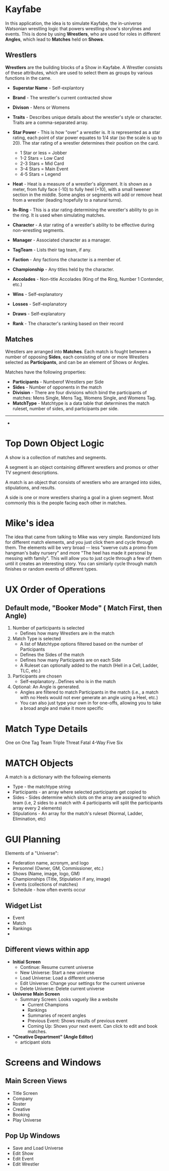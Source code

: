 # Kayfabe
In this application, the idea is to simulate Kayfabe, the in-universe Watsonian wrestling logic that powers wrestling show's storylines and events. This is done by using **Wrestlers**, who are used for roles in different **Angles**, which lead to **Matches** held on **Shows**. 

## Wrestlers
**Wrestlers** are the building blocks of a Show in Kayfabe. A Wrestler consists of these attributes, which are used to select them as groups by various functions in the came. 

* **Superstar Name** - Self-explantory

* **Brand** - The wrestler's current contracted show
* **Divison** - Mens or Womens
* **Traits** - Describes unique details about the wrestler's style or character. Traits are a comma-separated array.

* **Star Power** - This is how "over" a wrestler is. It is represented as a star rating, each point of star power equates to 1/4 star (so the scale is up to 20). The star rating of a wrestler determines their position on the card.
    * 1 Star or less = Jobber
    * 1-2 Stars = Low Card
    * 2-3 Stars = Mid Card
    * 3-4 Stars = Main Event
    * 4-5 Stars = Legend
* **Heat** - Heat is a measure of a wrestler's alignment. It is shown as a meter, from fully face (-10) to fully heel (+10), with a small tweener section in the middle. Some angles or segments will add or remove heat from a wrestler (leading hopefully to a natural turns).
* **In-Ring** - This is a star rating determining the wrestler's ability to go in the ring. It is used when simulating matches. 
* **Character** - A star rating of a wrestler's ability to be effective during non-wrestling segments. 

* **Manager** - Associated character as a manager.
* **TagTeam** - Lists their tag team, if any.
* **Faction** - Any factions the character is a member of.
* **Championship** - Any titles held by the character. 
* **Accolades** - Non-title Accolades (King of the Ring, Number 1 Contender, etc.)
* **Wins** - Self-explanatory
* **Losses** - Self-explanatory
* **Draws** - Self-explanatory
* **Rank** - The character's ranking based on their record

## Matches
Wrestlers are arranged into **Matches**. Each match is fought between a number of opposing **Sides**, each consisting of one or more Wrestlers selected as  **Participants**, and can be an element of Shows or Angles. 

Matches have the following properties:

* **Participants** - Numberof Wrestlers per Side
* **Sides** - Number of opponents in the match
* **Division** - There are four divisions which bind the participants of matches: Mens Single, Mens Tag, Womens Single, and Womens Tag. 
* **MatchType** - Matchtype is a data table that determines the match ruleset, number of sides, and participants per side. 
* **
* 


# Top Down Object Logic
A show is a collection of matches and segments.

A segment is an object containing different wrestlers and promos or other TV segment descriptions.

A match is an object that consists of wrestlers who are arranged into sides, stipulations, and results.

A side is one or more wrestlers sharing a goal in a given segment. Most commonly this is the people facing each other in matches.

# Mike's idea
The idea that came from talking to Mike was very simple. Randomized lists for different match elements, and you just click them and cycle through them. The elements will be very broad -- less "swerve cuts a promo from hangman's baby nursery" and more "The heel has made it personal by messing with family". This will allow you to just cycle through a few of them until it creates an interesting story. You can similarly cycle through match finishes or random events of different types. 

# UX Order of Operations
## Default mode, "Booker Mode" ( Match First, then Angle)
1. Number of participants is selected
    * Defines how many Wrestlers are in the match
2. Match Type is selected
    * A list of Matchtype options filtered based on the number of Participants
    * Defines the Sides of the match
    * Defines how many Participants are on each Side
    * A Ruleset can optionally added to the match (Hell in a Cell, Ladder, TLC, etc.)
3. Participants are chosen
    * Self-explanatory...Defines who is in the match
4. Optional: An Angle is generated. 
    * Angles are filtered to match Participants in the match (i.e., a match with no Heels would not ever generate an angle using a Heel, etc.)
    * You can also just type your own in for one-offs, allowing you to take a broad angle and make it more specific

# Match Type Details
One on One
Tag Team
Triple Threat
Fatal 4-Way
Five
Six


# MATCH Objects
A match is a dictionary with the following elements

* Type - the matchtype string
* Participants - an array where selected participants get copied to
* Sides - Sides determine which slots on the array are assigned to which team (i.e, 2 sides to a match with 4 participants will split the participants array every 2 elements)
* Stipulations - An array for the match's ruleset (Normal, Ladder, Elimination, etc)


# GUI Planning 
Elements of a "Universe":
* Federation name, acronym, and logo
* Personnel (Owner, GM, Commissioner, etc.)
* Shows (Name, image, logo, GM)
* Championships (Title, Stipulation if any, image)
* Events (collections of matches)
* Schedule - how often events occur

## Widget List
* Event
* Match
* Rankings
* 

## Different views within app
* **Initial Screen**
    * Continue: Resume current universe
    * New Universe: Start a new universe
    * Load Universe: Load a different universe
    * Edit Universe: Change your settings for the current universe
    * Delete Universe: Delete current universe
* **Universe Main Screen**
    * Summary Screen: Looks vaguely like a website
        * Current Champions
        * Rankings
        * Summaries of recent angles 
        * Previous Event: Shows results of previous event
        * Coming Up: Shows your next event. Can click to edit and book matches. 
* **"Creative Department" (Angle Editor)**
    * articipant slots
    



# Screens and Windows

## Main Screen Views
* Title Screen
* Company
* Roster
* Creative
* Booking
* Play Universe

## Pop Up Windows
* Save and Load Universe
* Edit Show
* Edit Event
* Edit Wrestler

